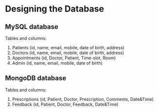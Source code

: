 # Designing the Database

## MySQL database

Tables and columns:
1. Patients (id, name, email, mobile, date of birth, address)
2. Doctors (id, name, email, mobile, date of birth, address)
3. Appointments (id, Doctor, Patient, Time-slot, Room)
4. Admin (id, name, email, mobile, date of birth)

## MongoDB database

Tables and columns:
1. Prescriptions (id, Patient, Doctor, Prescription, Comments, Date&Time)
2. Feedback (id, Patient, Doctor, Feedback, Date&Time)
